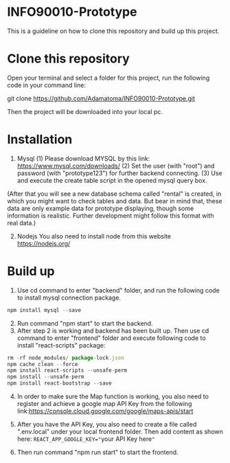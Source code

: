 # INFO90010-Prototype
This is a guideline on how to clone this repository and build up this project.
# Clone this repository
Open your terminal and select a folder for this project, run the following code in your command line: 

git clone https://github.com/Adamatoma/INFO90010-Prototype.git

Then the project will be downloaded into your local pc.

# Installation
1. Mysql
(1) Please download MYSQL by this link: https://www.mysql.com/downloads/
(2) Set the user (with "root") and password (with "prototype123") for further backend connecting.
(3) Use and execute the create table script in the opened mysql query box.

(After that you will see a new database schema called "rental" is created, in which you might want to check tables and data. But bear in mind that, these data are only example data for prototype displaying, though some information is realistic. Further development might follow this format with real data.)

2. Nodejs
      You also need to install node from this website https://nodejs.org/
# Build up
1. Use cd command to enter "backend" folder, and run the following code to install mysql connection package.
```javascript
npm install mysql --save
```
2. Run command "npm start" to start the backend.
3. After step 2 is working and backend has been built up. Then use cd command to enter "frontend" folder and execute following code to install "react-scripts" package: 
```javascript
rm -rf node_modules/ package-lock.json
npm cache clean --force
npm install react-scripts --unsafe-perm
npm install --unsafe-perm
npm install react-bootstrap --save
```
4. In order to make sure the Map function is working, you also need to register and achieve a google map API Key from the following link:https://console.cloud.google.com/google/maps-apis/start
5. After you have the API Key, you also need to create a file called ".env.local" under your local frontend folder. Then add content as shown here:
     `REACT_APP_GOOGLE_KEY="`your API Key here`"`
     
6. Then run command "npm run start" to start the frontend.


